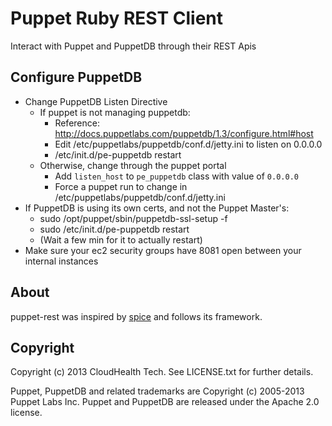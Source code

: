 Puppet Ruby REST Client
========

Interact with Puppet and PuppetDB through their REST Apis

Configure PuppetDB
--------

* Change PuppetDB Listen Directive
    * If puppet is not managing puppetdb:
        * Reference: http://docs.puppetlabs.com/puppetdb/1.3/configure.html#host
        * Edit /etc/puppetlabs/puppetdb/conf.d/jetty.ini to listen on 0.0.0.0
        * /etc/init.d/pe-puppetdb restart
    * Otherwise, change through the puppet portal
        * Add `listen_host` to `pe_puppetdb` class with value of `0.0.0.0`
        * Force a puppet run to change in /etc/puppetlabs/puppetdb/conf.d/jetty.ini
* If PuppetDB is using its own certs, and not the Puppet Master's:
    * sudo /opt/puppet/sbin/puppetdb-ssl-setup -f
    * sudo /etc/init.d/pe-puppetdb restart
    * (Wait a few min for it to actually restart)
* Make sure your ec2 security groups have 8081 open between your internal instances 


About
---------

puppet-rest was inspired by [spice](https://github.com/danryan/spice) and follows its framework.

Copyright
---------

Copyright (c) 2013 CloudHealth Tech. See LICENSE.txt for further details.

Puppet, PuppetDB and related trademarks are Copyright (c) 2005-2013 Puppet Labs Inc. Puppet and PuppetDB are released under the Apache 2.0 license.
